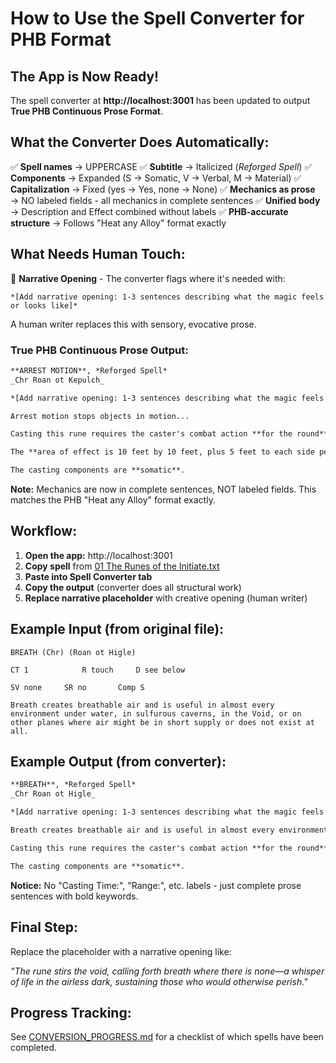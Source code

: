 # How to Use the Spell Converter for PHB Format

## The App is Now Ready!

The spell converter at **http://localhost:3001** has been updated to output **True PHB Continuous Prose Format**.

## What the Converter Does Automatically:

✅ **Spell names** → UPPERCASE
✅ **Subtitle** → Italicized (*Reforged Spell*)
✅ **Components** → Expanded (S → Somatic, V → Verbal, M → Material)
✅ **Capitalization** → Fixed (yes → Yes, none → None)
✅ **Mechanics as prose** → NO labeled fields - all mechanics in complete sentences
✅ **Unified body** → Description and Effect combined without labels
✅ **PHB-accurate structure** → Follows "Heat any Alloy" format exactly

## What Needs Human Touch:

📝 **Narrative Opening** - The converter flags where it's needed with:

`*[Add narrative opening: 1-3 sentences describing what the magic feels or looks like]*`

A human writer replaces this with sensory, evocative prose.

### True PHB Continuous Prose Output:
```markdown
**ARREST MOTION**, *Reforged Spell*
_Chr Roan ot Kepulch_

*[Add narrative opening: 1-3 sentences describing what the magic feels or looks like]*

Arrest motion stops objects in motion...

Casting this rune requires the caster's combat action **for the round**. The rune's **range is 150 feet** with a **duration of 1 round per level**. A **See below saving throw** is allowed. The rune **is affected by spell resistance**.

The **area of effect is 10 feet by 10 feet, plus 5 feet to each side per level**.

The casting components are **somatic**.
```

**Note:** Mechanics are now in complete sentences, NOT labeled fields. This matches the PHB "Heat any Alloy" format exactly.

## Workflow:

1. **Open the app:** http://localhost:3001
2. **Copy spell** from [01 The Runes of the Initiate.txt](01%20The%20Runes%20of%20the%20Initiate.txt)
3. **Paste into Spell Converter tab**
4. **Copy the output** (converter does all structural work)
5. **Replace narrative placeholder** with creative opening (human writer)

## Example Input (from original file):

```
BREATH (Chr) (Roan ot Higle)

CT 1			R touch		D see below

SV none		SR no		Comp S

Breath creates breathable air and is useful in almost every environment under water, in sulfurous caverns, in the Void, or on other planes where air might be in short supply or does not exist at all.
```

## Example Output (from converter):

```markdown
**BREATH**, *Reforged Spell*
_Chr Roan ot Higle_

*[Add narrative opening: 1-3 sentences describing what the magic feels or looks like]*

Breath creates breathable air and is useful in almost every environment under water, in sulfurous caverns, in the Void, or on other planes where air might be in short supply or does not exist at all.

Casting this rune requires the caster's combat action **for the round**. The rune's **range is touch** with a **duration of see below**. There is **no saving throw**. The rune is **unaffected by spell resistance**.

The casting components are **somatic**.
```

**Notice:** No "Casting Time:", "Range:", etc. labels - just complete prose sentences with bold keywords.

## Final Step:

Replace the placeholder with a narrative opening like:

*"The rune stirs the void, calling forth breath where there is none—a whisper of life in the airless dark, sustaining those who would otherwise perish."*

## Progress Tracking:

See [CONVERSION_PROGRESS.md](CONVERSION_PROGRESS.md) for a checklist of which spells have been completed.
